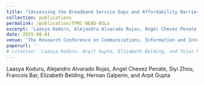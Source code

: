 ```yaml
---
title: "[Assessing the Broadband Service Gaps and Affordability Barriers in BEAD-Eligible Areas](https://papers.ssrn.com/sol3/papers.cfm?abstract_id=5376384)"
collection: publications
permalink: /publication/TPRC-BEAD-BSLs
excerpt: 'Laasya Koduru, Alejandro Alvarado Rojas, Angel Chevez Penate, Siyi Zhou, Francois Bar, Elizabeth Belding, Hernan Galperin, and Arpit Gupta'
date: 2025-08-01
venue: 'The Research Conference on Communications, Information and Internet Policy (TPRC)'
paperurl: ''
# citation: 'Laasya Koduru, Arpit Gupta, Elizabeth Belding, and Tejas N. Narechania. 2025 Evaluating the Effects of and Interdependencies Among Federal Broadband Funding Programs. Telecommunications Policy Research Conference (TPRC)'
---
```

Laasya Koduru, Alejandro Alvarado Rojas, Angel Chevez Penate, Siyi Zhou, Francois Bar, Elizabeth Belding, Hernan Galperin, and Arpit Gupta

<!-- [Download paper here]() -->



<!-- Abstract
------ -->
<!-- Multiple federal programs have sought to expand residential broadband service to unserved and underserved communities. These programs, however, have had varying levels of success. For instance, a 2024 study examining the Connect America Fund (CAF) uncovered a significant gap between the service that Internet Service Providers (ISPs) promised regulators they offered and the service that ISPs actually advertised to users: Only 33% of residential addresses covered by CAF funding are actually able to subscribe to broadband service that meets the Federal Communications Commission's service and cost requirements, and only 55% of addresses have access to any service. Motivated by these findings, we investigate possible causes of these low serviceability rates, in part by determining whether newer programs, such as the Rural Digital Opportunity Fund (RDOF), affected ISPs' compliance with CAF program rules. To do so, we integrate public address-level data from the Universal Service Administrative Company with a novel dataset of ISP serviceability and pricing, collected using the Broadband-plan Querying Tool. We also use data identifying unserved and underserved locations under the Broadband Equity, Access, and Deployment (BEAD) program to identify overlaps between CAF, RDOF, and BEAD, with the aim of identifying locations and ISPs that have received repeated funding under multiple programs. In summary, we find that low CAF serviceability cannot be attributed to competition from RDOF. Our work helps illuminate a fragmented landscape of broadband funding programs, one in which billions of federal dollars are redundantly allocated to ISPs to serve previously funded locations, even as many rural locations lack adequate broadband service. -->